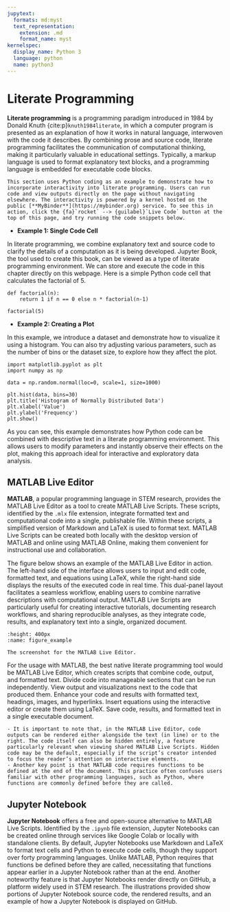 ```yaml
---
jupytext:
  formats: md:myst
  text_representation:
    extension: .md
    format_name: myst
kernelspec:
  display_name: Python 3
  language: python
  name: python3
---
```


# Literate Programming

**Literate programming** is a programming paradigm introduced in 1984 by Donald Knuth {cite:p}`knuth1984literate`, in which a computer program is presented as an explanation of how it works in natural language, interwoven with the code it describes. By combining prose and source code, literate programming facilitates the communication of computational thinking, making it particularly valuable in educational settings. Typically, a markup language is used to format explanatory text blocks, and a programming language is embedded for executable code blocks.

```{note}
This section uses Python coding as an example to demonstrate how to incorporate interactivity into literate programming. Users can run code and view outputs directly on the page without navigating elsewhere. The interactivity is powered by a kernel hosted on the public [**MyBinder**](https://mybinder.org) service. To see this in action, click the {fa}`rocket` --> {guilabel}`Live Code` button at the top of this page, and try running the code snippets below.
```

- **Example 1: Single Code Cell**

In literate programming, we combine explanatory text and source code to clarify the details of a computation as it is being developed. Jupyter Book, the tool used to create this book, can be viewed as a type of literate programming environment. We can store and execute the code in this chapter directly on this webpage. Here is a simple Python code cell that calculates the factorial of 5.

```{code-cell} python
def factorial(n):
    return 1 if n == 0 else n * factorial(n-1)

factorial(5)
```

- **Example 2: Creating a Plot**

In this example, we introduce a dataset and demonstrate how to visualize it using a histogram. You can also try adjusting various parameters, such as the number of bins or the dataset size, to explore how they affect the plot.

```{code-cell} python
import matplotlib.pyplot as plt
import numpy as np

data = np.random.normal(loc=0, scale=1, size=1000)

plt.hist(data, bins=30)
plt.title('Histogram of Normally Distributed Data')
plt.xlabel('Value')
plt.ylabel('Frequency')
plt.show()
```

As you can see, this example demonstrates how Python code can be combined with descriptive text in a literate programming environment. This allows users to modify parameters and instantly observe their effects on the plot, making this approach ideal for interactive and exploratory data analysis.

## MATLAB Live Editor

**MATLAB**, a popular programming language in STEM research, provides the MATLAB Live Editor as a tool to create MATLAB Live Scripts. These scripts, identified by the `.mlx` file extension, integrate formatted text and computational code into a single, publishable file. Within these scripts, a simplified version of Markdown and LaTeX is used to format text. MATLAB Live Scripts can be created both locally with the desktop version of MATLAB and online using MATLAB Online, making them convenient for instructional use and collaboration. 

The figure below shows an example of the MATLAB Live Editor in action. The left-hand side of the interface allows users to input and edit code, formatted text, and equations using LaTeX, while the right-hand side displays the results of the executed code in real time. This dual-panel layout facilitates a seamless workflow, enabling users to combine narrative descriptions with computational output. MATLAB Live Scripts are particularly useful for creating interactive tutorials, documenting research workflows, and sharing reproducible analyses, as they integrate code, results, and explanatory text into a single, organized document.

```{figure} _static/fig1-1.png
:height: 400px
:name: figure_example

The screenshot for the MATLAB Live Editor.
```

For the usage with MATLAB, the best native literate programming tool would be MATLAB Live Editor, which creates scripts that combine code, output, and formatted text. Divide code into manageable sections that can be run independently. View output and visualizations next to the code that produced them. Enhance your code and results with formatted text, headings, images, and hyperlinks. Insert equations using the interactive editor or create them using LaTeX. Save code, results, and formatted text in a single executable document. 

```{note}
- It is important to note that, in the MATLAB Live Editor, code outputs can be rendered either alongside the text (in line) or to the right. The code itself can also be hidden entirely, a feature particularly relevant when viewing shared MATLAB Live Scripts. Hidden code may be the default, especially if the script’s creator intended to focus the reader’s attention on interactive elements.
- Another key point is that MATLAB code requires functions to be defined at the end of the document. This practice often confuses users familiar with other programming languages, such as Python, where functions are commonly defined before they are called.
```

## Jupyter Notebook

**Jupyter Notebook** offers a free and open-source alternative to MATLAB Live Scripts. Identified by the `.ipynb` file extension, Jupyter Notebooks can be created online through services like Google Colab or locally with standalone clients. By default, Jupyter Notebooks use Markdown and LaTeX to format text cells and Python to execute code cells, though they support over forty programming languages. Unlike MATLAB, Python requires that functions be defined before they are called, necessitating that functions appear earlier in a Jupyter Notebook rather than at the end. Another noteworthy feature is that Jupyter Notebooks render directly on GitHub, a platform widely used in STEM research. The illustrations provided show portions of Jupyter Notebook source code, the rendered results, and an example of how a Jupyter Notebook is displayed on GitHub.

